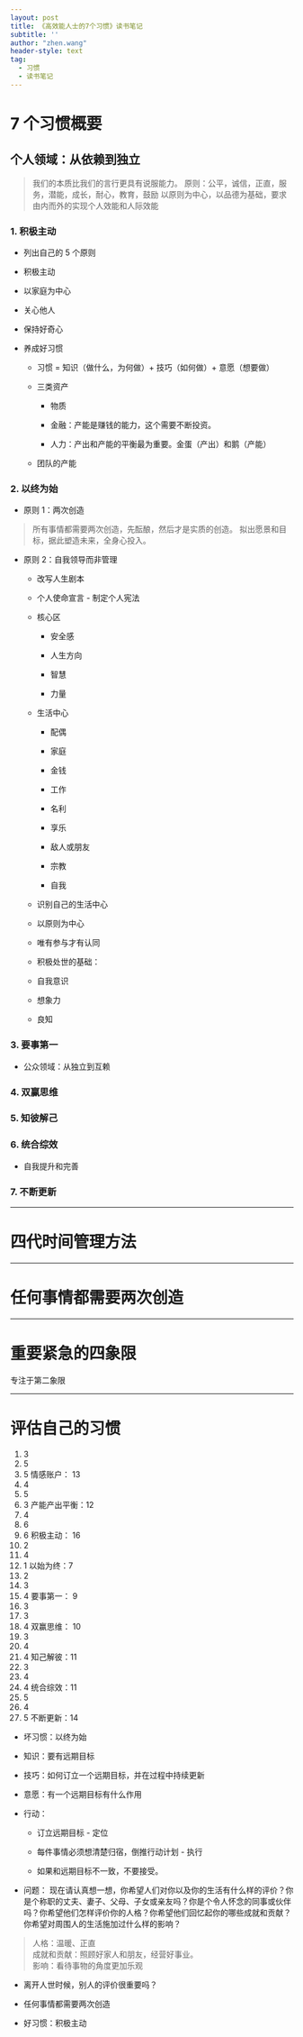 ```yaml
---
layout: post
title: 《高效能人士的7个习惯》读书笔记
subtitle: ''
author: "zhen.wang"
header-style: text
tag:
  - 习惯
  - 读书笔记
---
```


# 7 个习惯概要


## 个人领域：从依赖到独立

> 我们的本质比我们的言行更具有说服能力。
原则：公平，诚信，正直，服务，潜能，成长，耐心，教育，鼓励
以原则为中心，以品德为基础，要求由内而外的实现个人效能和人际效能

### 1. 积极主动

- 列出自己的 5 个原则


- 积极主动


- 以家庭为中心


- 关心他人


- 保持好奇心


- 养成好习惯
    - 习惯 = 知识（做什么，为何做）+ 技巧（如何做）+ 意愿（想要做）


     - 三类资产


        - 物质


        - 金融：产能是赚钱的能力，这个需要不断投资。


        - 人力：产出和产能的平衡最为重要。金蛋（产出）和鹅（产能）


    - 团队的产能


### 2. 以终为始


* 原则 1：两次创造
> 所有事情都需要两次创造，先酝酿，然后才是实质的创造。
拟出愿景和目标，据此塑造未来，全身心投入。  
* 原则 2：自我领导而非管理
    - 改写人生剧本


    - 个人使命宣言 - 制定个人宪法


    - 核心区


        - 安全感


        - 人生方向


        - 智慧


        - 力量


    - 生活中心


        - 配偶


        - 家庭


        - 金钱


        - 工作


        - 名利


        - 享乐


        - 敌人或朋友


        - 宗教


        - 自我


    - 识别自己的生活中心


    - 以原则为中心


    - 唯有参与才有认同


    - 积极处世的基础：


    - 自我意识


    - 想象力


    - 良知


### 3. 要事第一


- 公众领域：从独立到互赖


### 4. 双赢思维


### 5. 知彼解己


### 6. 统合综效


- 自我提升和完善


### 7. 不断更新



---

# 四代时间管理方法



---

# 任何事情都需要两次创造



---

# 重要紧急的四象限

专注于第二象限

---

# 评估自己的习惯

1. 3
2. 5
3. 5
情感账户： 13
4. 4
5. 5
6. 3
产能产出平衡：12
7. 4
8. 6
9. 6
​积极主动： 16
10. 2
11. 4
12. 1
以始为终：7
13. 2
14. 3
15. 4
要事第一： 9
16. 3
17. 3
18. 4
双赢思维： 10
19. 3
20. 4
21. 4
知己解彼：11
22. 3
23. 4
24. 4
统合综效：11
25. 5
26. 4
27. 5
不断更新：14
- 坏习惯：以终为始


- 知识：要有远期目标


- 技巧：如何订立一个远期目标，并在过程中持续更新


- 意愿：有一个远期目标有什么作用


- 行动：


    - 订立远期目标 - 定位


    - 每件事情必须想清楚归宿，倒推行动计划 - 执行


    - 如果和远期目标不一致，不要接受。


- 问题： 现在请认真想一想，你希望人们对你以及你的生活有什么样的评价？你是个称职的丈夫、妻子、父母、子女或亲友吗？你是个令人怀念的同事或伙伴吗？你希望他们怎样评价你的人格？你希望他们回忆起你的哪些成就和贡献？你希望对周围人的生活施加过什么样的影响？

> 人格：温暖、正直  
成就和贡献：照顾好家人和朋友，经营好事业。  
影响：看待事物的角度更加乐观
  
  - 离开人世时候，别人的评价很重要吗？
  - 任何事情都需要两次创造

- 好习惯：积极主动

